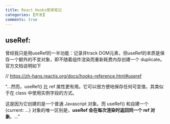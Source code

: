 ```yaml
---
title: React Hooks使用笔记
categories: [开发]
comments: true
---
```


## useRef:

曾经我只是用useRef的一半功能：记录并track DOM元素，但useRef的本质是保存一个额外的不变对象，即不随着组件渲染而重新耗费内存创建一个 duplicate。官方文档说明如下

// https://zh-hans.reactjs.org/docs/hooks-reference.html#useref

"...然而，useRef() 比 ref 属性更有用。它可以很方便地保存任何可变值，其类似于在 class 中使用实例字段的方式。

这是因为它创建的是一个普通 Javascript 对象。而 useRef() 和自建一个 {current: ...} 对象的唯一区别是，**useRef 会在每次渲染时返回同一个 ref 对象**。..."
